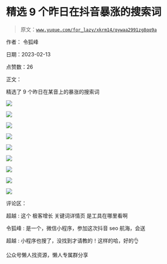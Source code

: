 # 精选 9 个昨日在抖音暴涨的搜索词

> 原文：[`www.yuque.com/for_lazy/xkrm14/qywaa2991zg8qq9a`](https://www.yuque.com/for_lazy/xkrm14/qywaa2991zg8qq9a)

作者： 令狐峰

日期：2023-02-13

点赞数：26

正文：

精选了 9 个昨日在某音上的暴涨的搜索词

![](img/246f3cdcf53dc996795f5db4429a5d64.png)

![](img/40bb0e5acc6a86135d1615f4219ced1c.png)

![](img/240d38641c9b095adb0e1e5bbfe0a6f9.png)

![](img/2b0fafbf3c043cbbb55de7a681d79dbe.png)

![](img/4a326afd0b3c07c12f91bbac85e84b79.png)

![](img/88e4e0f38b8c65fa89ecd03b2b849f09.png)

![](img/1ee450903413aef22854faf7aa91dea6.png)

![](img/b36a8d4414810830efdd8ecacd2a391d.png)

![](img/ea667fedf7161f37702bbbef24881941.png)

评论区：

超越 : 这个 极客增长 关键词详情页 是工具在哪里看啊

令狐峰 : 是一个，微信小程序，参加这次抖音 seo 航海，会送

超越 : 小程序也搜了，没找到才请教的！这样的哈，好的👌

公众号懒人找资源，懒人专属群分享

